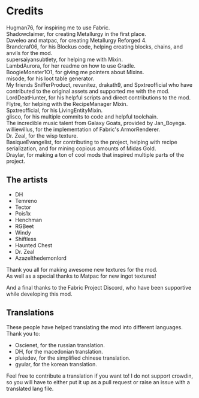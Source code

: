 # Credits

Hugman76, for inspiring me to use Fabric.  
Shadowclaimer, for creating Metallurgy in the first place.  
Daveleo and matpac, for creating Metallurgy Reforged 4.  
Brandcraf06, for his Blockus code, helping creating blocks, chains, and anvils for the mod.  
supersaiyansubtlety, for helping me with Mixin.  
LambdAurora, for her readme on how to use Gradle.  
BoogieMonster1O1, for giving me pointers about Mixins.  
misode, for his loot table generator.  
My friends SnifferProduct, revanitez, drakath9, and Spxtreofficial who have contributed to the original assets and supported me with the mod.  
LordDeatHunter, for his helpful scripts and direct contributions to the mod.  
Flytre, for helping with the RecipeManager Mixin.  
Spxtreofficial, for his LivingEntityMixin.  
glisco, for his multiple commits to code and helpful toolchain.  
The incredible music talent from Galaxy Goats, provided by Jan_Boyega.  
williewillus, for the implementation of Fabric's ArmorRenderer.  
Dr. Zeal, for the wisp texture.  
BasiqueEvangelist, for contributing to the project, helping with recipe serialization, and for mining copious amounts of Midas Gold.  
Draylar, for making a ton of cool mods that inspired multiple parts of the project.  

## **The artists**  
* DH  
* Temreno  
* Tector  
* Pois1x  
* Henchman  
* RGBeet  
* Windy  
* Shiftless  
* Haunted Chest  
* Dr. Zeal  
* Azazelthedemonlord  

Thank you all for making awesome new textures for the mod.  
As well as a special thanks to Matpac for new ingot textures!  

And a final thanks to the Fabric Project Discord, who have been supportive while developing this mod.  

## Translations
These people have helped translating the mod into different languages. Thank you to:  

* Oscienet, for the russian translation.  
* DH, for the macedonian translation.  
* pluiedev, for the simplified chinese translation.  
* gyular, for the korean translation.  

Feel free to contribute a translation if you want to! I do not support crowdin, so you will have to either put it up as a pull request or raise an issue with a translated lang file.